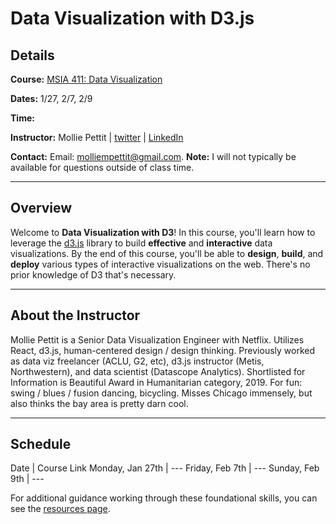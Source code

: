 # Data Visualization with D3.js

## Details

**Course:** [MSIA 411: Data Visualization](https://www.mccormick.northwestern.edu/analytics/curriculum/descriptions/msia-411.html)

**Dates:** 1/27, 2/7, 2/9

**Time:** 

**Instructor:** Mollie Pettit | [twitter](https://twitter.com/MollzMP) | [LinkedIn](https://www.linkedin.com/in/molliempettit/)

**Contact:** Email: molliempettit@gmail.com.  **Note:** I will not typically be available for questions outside of class time. 

---
## Overview
Welcome to **Data Visualization with D3**! In this course, you'll learn how to leverage the [d3.js](https://d3js.org) library to build **effective** and **interactive** data visualizations. By the end of this course, you'll be able to **design**, **build**, and **deploy** various types of interactive visualizations on the web. There's no prior knowledge of D3 that's necessary.

---
## About the Instructor

Mollie Pettit is a Senior Data Visualization Engineer with Netflix. Utilizes React, d3.js, human-centered design / design thinking. Previously worked as data viz freelancer (ACLU, G2, etc), d3.js instructor (Metis, Northwestern), and data scientist (Datascope Analytics). Shortlisted for Information is Beautiful Award in Humanitarian category, 2019. For fun: swing / blues / fusion dancing, bicycling. Misses Chicago immensely, but also thinks the bay area is pretty darn cool.

---
## Schedule
Date | Course Link
Monday, Jan 27th | --- 
Friday, Feb 7th | --- 
Sunday, Feb 9th | --- 


For additional guidance working through these foundational skills, you can see the [resources page](resources.md).
